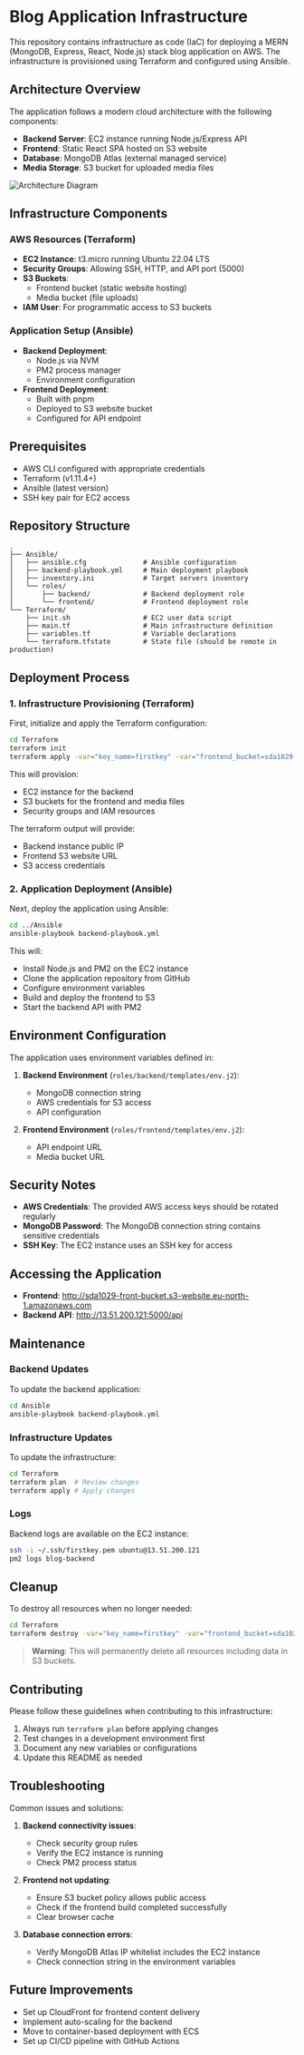 # Blog Application Infrastructure

This repository contains infrastructure as code (IaC) for deploying a MERN (MongoDB, Express, React, Node.js) stack blog application on AWS. The infrastructure is provisioned using Terraform and configured using Ansible.

## Architecture Overview

The application follows a modern cloud architecture with the following components:

- **Backend Server**: EC2 instance running Node.js/Express API
- **Frontend**: Static React SPA hosted on S3 website
- **Database**: MongoDB Atlas (external managed service)
- **Media Storage**: S3 bucket for uploaded media files

![Architecture Diagram](./ScreanShot/graph1.png)

## Infrastructure Components

### AWS Resources (Terraform)

- **EC2 Instance**: t3.micro running Ubuntu 22.04 LTS
- **Security Groups**: Allowing SSH, HTTP, and API port (5000)
- **S3 Buckets**:
  - Frontend bucket (static website hosting)
  - Media bucket (file uploads)
- **IAM User**: For programmatic access to S3 buckets

### Application Setup (Ansible)

- **Backend Deployment**: 
  - Node.js via NVM
  - PM2 process manager
  - Environment configuration
- **Frontend Deployment**:
  - Built with pnpm
  - Deployed to S3 website bucket
  - Configured for API endpoint

## Prerequisites

- AWS CLI configured with appropriate credentials
- Terraform (v1.11.4+)
- Ansible (latest version)
- SSH key pair for EC2 access

## Repository Structure

```
.
├── Ansible/
│   ├── ansible.cfg              # Ansible configuration
│   ├── backend-playbook.yml     # Main deployment playbook
│   ├── inventory.ini            # Target servers inventory
│   └── roles/
│       ├── backend/             # Backend deployment role
│       └── frontend/            # Frontend deployment role
└── Terraform/
    ├── init.sh                  # EC2 user data script
    ├── main.tf                  # Main infrastructure definition
    ├── variables.tf             # Variable declarations
    └── terraform.tfstate        # State file (should be remote in production)
```

## Deployment Process

### 1. Infrastructure Provisioning (Terraform)

First, initialize and apply the Terraform configuration:

```bash
cd Terraform
terraform init
terraform apply -var="key_name=firstkey" -var="frontend_bucket=sda1029-front-bucket" -var="media_bucket=sda1029-media-bucket"
```

This will provision:
- EC2 instance for the backend
- S3 buckets for the frontend and media files
- Security groups and IAM resources

The terraform output will provide:
- Backend instance public IP
- Frontend S3 website URL
- S3 access credentials

### 2. Application Deployment (Ansible)

Next, deploy the application using Ansible:

```bash
cd ../Ansible
ansible-playbook backend-playbook.yml
```

This will:
- Install Node.js and PM2 on the EC2 instance
- Clone the application repository from GitHub
- Configure environment variables
- Build and deploy the frontend to S3
- Start the backend API with PM2

## Environment Configuration

The application uses environment variables defined in:

1. **Backend Environment** (`roles/backend/templates/env.j2`):
   - MongoDB connection string
   - AWS credentials for S3 access
   - API configuration

2. **Frontend Environment** (`roles/frontend/templates/env.j2`):
   - API endpoint URL
   - Media bucket URL

## Security Notes

- **AWS Credentials**: The provided AWS access keys should be rotated regularly
- **MongoDB Password**: The MongoDB connection string contains sensitive credentials
- **SSH Key**: The EC2 instance uses an SSH key for access

## Accessing the Application

- **Frontend**: http://sda1029-front-bucket.s3-website.eu-north-1.amazonaws.com
- **Backend API**: http://13.51.200.121:5000/api

## Maintenance

### Backend Updates

To update the backend application:

```bash
cd Ansible
ansible-playbook backend-playbook.yml
```

### Infrastructure Updates

To update the infrastructure:

```bash
cd Terraform
terraform plan  # Review changes
terraform apply # Apply changes
```

### Logs

Backend logs are available on the EC2 instance:

```bash
ssh -i ~/.ssh/firstkey.pem ubuntu@13.51.200.121
pm2 logs blog-backend
```

## Cleanup

To destroy all resources when no longer needed:

```bash
cd Terraform
terraform destroy -var="key_name=firstkey" -var="frontend_bucket=sda1029-front-bucket" -var="media_bucket=sda1029-media-bucket"
```

> **Warning**: This will permanently delete all resources including data in S3 buckets.

## Contributing

Please follow these guidelines when contributing to this infrastructure:

1. Always run `terraform plan` before applying changes
2. Test changes in a development environment first
3. Document any new variables or configurations
4. Update this README as needed

## Troubleshooting

Common issues and solutions:

1. **Backend connectivity issues**:
   - Check security group rules
   - Verify the EC2 instance is running
   - Check PM2 process status

2. **Frontend not updating**:
   - Ensure S3 bucket policy allows public access
   - Check if the frontend build completed successfully
   - Clear browser cache

3. **Database connection errors**:
   - Verify MongoDB Atlas IP whitelist includes the EC2 instance
   - Check connection string in the environment variables

## Future Improvements

- Set up CloudFront for frontend content delivery
- Implement auto-scaling for the backend
- Move to container-based deployment with ECS
- Set up CI/CD pipeline with GitHub Actions
